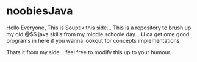 # noobiesJava

Hello  Everyone, This is Souptik this side...
This is a repository to brush up my old @$$ java skills from my middle schoole day... U ca get ome good programs in here if you wanna lookout for concepts implementations

Thats it from my side... feel free to modify this up to your humour.
